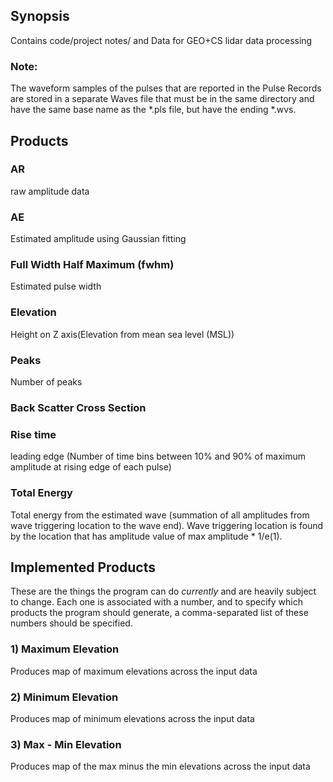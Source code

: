 ## Synopsis

Contains code/project notes/ and Data for GEO+CS lidar data processing

### Note:
The waveform samples of the pulses that are reported in the Pulse Records are 
stored in a separate Waves file that must be in the same directory and have the 
same base name as the *.pls file, but have the ending *.wvs.

## Products
### AR
raw amplitude data
### AE
Estimated amplitude using Gaussian fitting
### Full Width Half Maximum (fwhm)
Estimated pulse width
### Elevation
Height on Z axis(Elevation from mean sea level (MSL))
### Peaks
Number of peaks
### Back Scatter Cross Section
### Rise time
leading edge (Number of time bins between 10% and 90% of maximum amplitude at rising edge of each pulse)
### Total Energy
Total energy from the estimated wave (summation of all amplitudes from wave triggering location to the wave end). Wave triggering location is found by the location that has amplitude value of max amplitude * 1/e(1). 

## Implemented Products
These are the things the program can do *currently* and are heavily subject to change. Each one is associated
with a number, and to specify which products the program should generate, a comma-separated list of these numbers
should be specified.
### 1) Maximum Elevation
Produces map of maximum elevations across the input data
### 2) Minimum Elevation
Produces map of minimum elevations across the input data
### 3) Max - Min Elevation
Produces map of the max minus the min elevations across the input data

